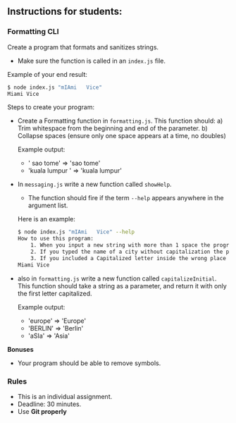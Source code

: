 <!-- @format -->

## Instructions for students:

### Formatting CLI

Create a program that formats and sanitizes strings.

- Make sure the function is called in an `index.js` file.

Example of your end result:

```bash
$ node index.js "mIAmi   Vice"
Miami Vice
```

Steps to create your program:

- Create a Formatting function in `formatting.js`. This function should:
  a) Trim whitespace from the beginning and end of the parameter.
  b) Collapse spaces (ensure only one space appears at a time, no doubles)

  Example output:

  - ' sao tome' => 'sao tome'
  - 'kuala lumpur ' => 'kuala lumpur'

- In `messaging.js` write a new function called `showHelp`.

  - The function should fire if the term `--help` appears anywhere in the argument list.

  Here is an example:

  ```bash
  $ node index.js "mIAmi   Vice" --help
  How to use this program:
      1. When you input a new string with more than 1 space the program will sanitize it.
      2. If you typed the name of a city without capitalization the program will capitalize it.
      3. If you included a Capitalized letter inside the wrong place of your string the program will sanitize it.
  Miami Vice
  ```

- also in `formatting.js` write a new function called `capitalizeInitial`. This function should take a string as a parameter, and return it with only the first letter capitalized.

  Example output:

  - 'europe' => 'Europe'
  - 'BERLIN' => 'Berlin'
  - 'aSIa' => 'Asia'

**Bonuses**

- Your program should be able to remove symbols.

### Rules

- This is an individual assignment.
- Deadline: 30 minutes.
- Use **Git properly**
